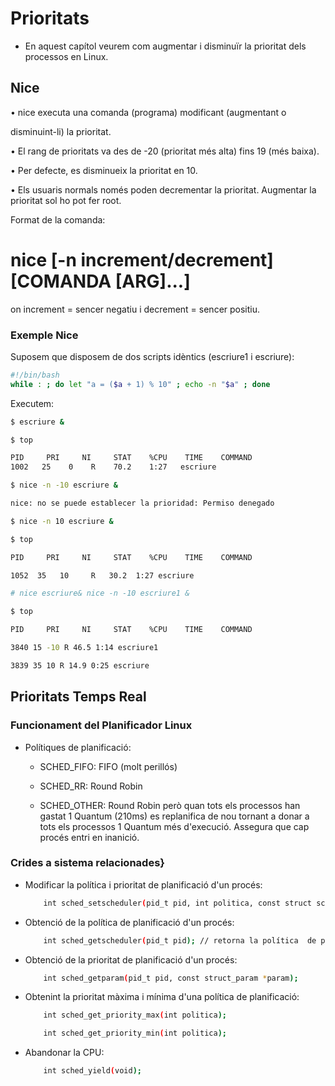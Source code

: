 # Prioritats

-  En aquest capítol veurem com augmentar i disminuïr la prioritat dels processos en Linux.

## Nice

• nice executa una comanda (programa) modificant (augmentant o

disminuint-li) la prioritat.

• El rang de prioritats va des de -20 (prioritat més alta) fins 19 (més baixa). 

• Per defecte, es disminueix la prioritat en 10.

• Els usuaris normals només poden decrementar la prioritat. Augmentar la prioritat sol ho pot fer root.

Format de la comanda:

# nice [-n increment/decrement] [COMANDA [ARG]...] 

on increment = sencer negatiu i decrement = sencer positiu.


### Exemple Nice

Suposem que disposem de dos scripts idèntics (escriure1 i escriure):

```bash
#!/bin/bash 
while : ; do let "a = ($a + 1) % 10" ; echo -n "$a" ; done 
```

Executem:

```bash
$ escriure &

$ top 

PID     PRI     NI     STAT    %CPU    TIME    COMMAND 
1002   25    0    R    70.2    1:27   escriure 

$ nice -n -10 escriure & 

nice: no se puede establecer la prioridad: Permiso denegado

$ nice -n 10 escriure & 

$ top 

PID     PRI     NI     STAT    %CPU    TIME    COMMAND 

1052  35   10     R   30.2  1:27 escriure

# nice escriure& nice -n -10 escriure1 &

$ top 

PID     PRI     NI     STAT    %CPU    TIME    COMMAND 

3840 15 -10 R 46.5 1:14 escriure1

3839 35 10 R 14.9 0:25 escriure 
```



## Prioritats Temps Real

### Funcionament del Planificador Linux

- Polítiques de planificació: 

	- SCHED_FIFO: FIFO (molt perillós)

	- SCHED_RR: Round Robin

	- SCHED_OTHER: Round Robin però quan tots els processos han gastat 1 Quantum (210ms) 
		es replanifica de nou tornant a donar a tots els processos 1 Quantum més d'execució. 
		Assegura que cap procés entri en inanició.


### Crides a sistema relacionades}

- Modificar la política i prioritat de planificació d'un procés: 

	```bash
		int sched_setscheduler(pid_t pid, int politica, const struct sched_param *p);
	```

- Obtenció de la política de planificació d'un procés:


	```bash
		int sched_getscheduler(pid_t pid); // retorna la política  de planificació
	```	

- Obtenció de la prioritat de planificació d'un procés: 


	```bash
		int sched_getparam(pid_t pid, const struct_param *param); 
	```

- Obtenint la prioritat màxima i mínima d'una política de planificació:

	```bash
		int sched_get_priority_max(int politica);

		int sched_get_priority_min(int politica); 
	```


- Abandonar la CPU: 

	```bash
		int sched_yield(void);
	```

